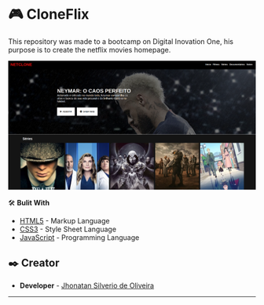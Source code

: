 # 🎮 CloneFlix

This repository was made to a bootcamp on Digital Inovation One, his purpose is to create the netflix movies homepage.

![Imagem de Exemplo](img/Home.png)

🛠️ **Bulit With**

* [HTML5](https://developer.mozilla.org/en-US/docs/Glossary/HTML5) - Markup Language
* [CSS3](https://developer.mozilla.org/en-US/docs/Web/CSS) - Style Sheet Language
* [JavaScript](https://developer.mozilla.org/en-US/docs/Web/JavaScript) - Programming Language

## ✒️ Creator

* **Developer** - [Jhonatan Silverio de Oliveira](https://github.com/Jh0wjso)

---
